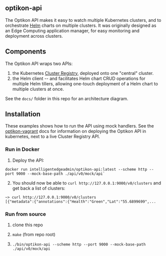 ## optikon-api


The Optikon API makes it easy to watch multiple Kubernetes clusters, and to orchestrate [Helm](https://www.helm.sh/) charts on multiple clusters.
It was originally designed as an Edge Computing application manager, for easy monitoring and deployment across clusters.

## Components

The Optikon API wraps two APIs:
1. the Kubernetes [Cluster Registry](https://github.com/kubernetes/cluster-registry/blob/master/docs/userguide.md), deployed onto one "central" cluster.
2. the Helm client -- and facilitates Helm chart CRUD operations for multiple Helm tillers, allowing one-touch deployment of a Helm chart to multiple clusters at once.

See the `docs/` folder in this repo for an architecture diagram.

## Installation

These examples shows how to run the API using mock handlers. See the [optikon-vagrant](https://github.com/optikon/vagrant) docs for information on deploying the Optikon API in kubernetes, next to a live Cluster Registry API.

### Run in Docker

1. Deploy the API:

```
docker run intelligentedgeadmin/optikon-api:latest --scheme http --port 9000 --mock-base-path ./api/v0/mock/api`
```

2. You should now be able to `curl http://127.0.0.1:9000/v0/clusters` and get back a list of clusters:

```
~> curl http://127.0.0.1:9000/v0/clusters
[{"metadata":{"annotations":{"Health":"Green","Lat":"55.6899699",...
```


### Run from source

1. clone this repo

2. `make` (from repo root)

3. `./bin/optikon-api --scheme http --port 9000 --mock-base-path ./api/v0/mock/api`
